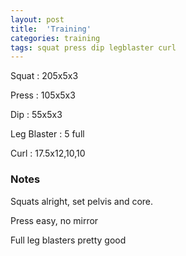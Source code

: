 ```yaml
---
layout: post
title:  'Training'
categories: training
tags: squat press dip legblaster curl
---
```


Squat       :   205x5x3

Press       :   105x5x3

Dip         :   55x5x3

Leg Blaster :   5 full

Curl        :   17.5x12,10,10

### Notes

Squats alright, set pelvis and core.

Press easy, no mirror

Full leg blasters pretty good
